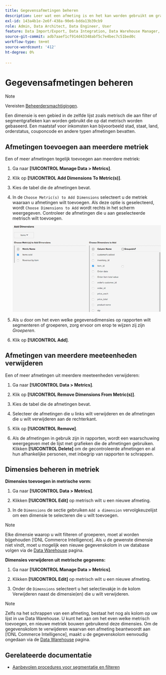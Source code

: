 ```yaml
---
title: Gegevensafmetingen beheren
description: Leer wat een afmeting is en het kan worden gebruikt om grafieken te filtreren of te segmenteren die op metrisch worden gebaseerd.
exl-id: 143a4b1e-2e6f-438a-90e6-bdda13b39cb9
role: Admin, Data Architect, Data Engineer, User
feature: Data Import/Export, Data Integration, Data Warehouse Manager, Commerce Tables
source-git-commit: adb7aaef1cf914d43348abf5c7e4bec7c51bed0c
workflow-type: tm+mt
source-wordcount: '412'
ht-degree: 0%

---
```


# Gegevensafmetingen beheren

>[!NOTE]
>
>Vereisten [Beheerdersmachtigingen](../../administrator/user-management/user-management.md).

Een dimensie is een gebied in de zelfde lijst zoals metrisch die aan filter of segmentgrafieken kan worden gebruikt die op dat metrisch worden gebaseerd. Een maatstaf voor inkomsten kan bijvoorbeeld stad, staat, land, orderstatus, couponcode en andere typen afmetingen bevatten.

## Afmetingen toevoegen aan meerdere metriek

Een of meer afmetingen tegelijk toevoegen aan meerdere metriek:

1. Ga naar **[!UICONTROL Manage Data > Metrics]**.

1. Klik op **[!UICONTROL Add Dimensions To Metric(s)]**.

1. Kies de tabel die de afmetingen bevat.

1. In de `Choose Metric(s) to Add Dimensions` selecteert u de metriek waaraan u afmetingen wilt toevoegen. Als deze optie is geselecteerd, wordt `Choose Dimensions to Add` wordt rechts in het scherm weergegeven. Controleer de afmetingen die u aan geselecteerde metrisch wilt toevoegen.

   ![](../../assets/Add_Dimensions.png)

1. Als u door om het even welke gegevensdimensies op rapporten wilt segmenteren of groeperen, zorg ervoor om erop te wijzen zij zijn _Groeperen_.

1. Klik op **[!UICONTROL Add]**.

## Afmetingen van meerdere meeteenheden verwijderen

Een of meer afmetingen uit meerdere meeteenheden verwijderen:

1. Ga naar **[!UICONTROL Data > Metrics]**.

1. Klik op **[!UICONTROL Remove Dimensions From Metric(s)]**.

1. Kies de tabel die de afmetingen bevat.

1. Selecteer de afmetingen die u links wilt verwijderen en de afmetingen die u wilt verwijderen aan de rechterkant.

1. Klik op **[!UICONTROL Remove]**.

1. Als de afmetingen in gebruik zijn in rapporten, wordt een waarschuwing weergegeven met de lijst met grafieken die de afmetingen gebruiken. Klikken **[!UICONTROL Delete]** om de gecontroleerde afmetingen en al hun afhankelijke personen, met inbegrip van rapporten te schrappen.

## Dimensies beheren in metriek

**Dimensies toevoegen in metrische vorm:**

1. Ga naar **[!UICONTROL Data > Metrics]**.

1. Klikken **[!UICONTROL Edit]** op metrisch wilt u een nieuwe afmeting.

1. In de `Dimensions` de sectie gebruiken `Add a dimension` vervolgkeuzelijst om een dimensie te selecteren die u wilt toevoegen.

>[!NOTE]
>
>Elke dimensie waarop u wilt filteren of groeperen, moet al worden bijgehouden [!DNL Commerce Intelligence]. Als u de gewenste dimensie niet vindt, moet u mogelijk een nieuwe gegevenskolom in uw database volgen via de [Data Warehouse](../data-warehouse-mgr/tour-dwm.md) pagina.


**Dimensies verwijderen uit metrische gegevens:**

1. Ga naar **[!UICONTROL Manage Data > Metrics]**.

1. Klikken **[!UICONTROL Edit]** op metrisch wilt u een nieuwe afmeting.

1. Onder de `Dimensions` selecteert u het selectievakje in de kolom Verwijderen naast de dimensie(en) die u wilt verwijderen.

>[!NOTE]
>
>Zelfs na het schrappen van een afmeting, bestaat het nog als kolom op uw lijst in uw Data Warehouse. U kunt het aan om het even welke metrisch toevoegen, en nieuwe metriek bouwen gebruikend deze dimensies. Om de gegevenskolom te verwijderen waarvan een afmeting beantwoordt aan [!DNL Commerce Intelligence], maakt u de gegevenskolom eenvoudig ongedaan via de [Data Warehouse](../data-warehouse-mgr/tour-dwm.md) pagina.

## Gerelateerde documentatie

* [Aanbevolen procedures voor segmentatie en filteren](../../best-practices/segment-filter.md)
